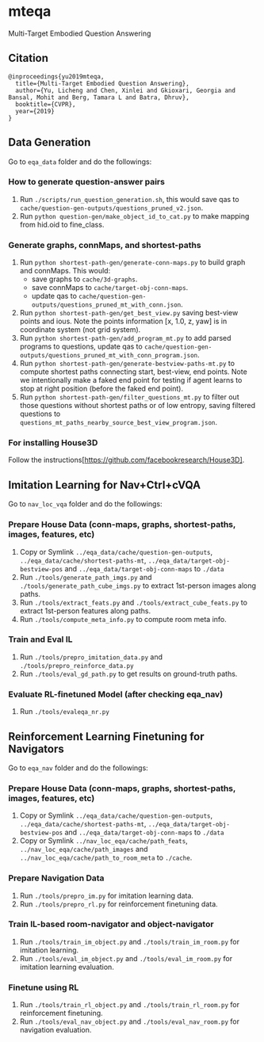 # mteqa
Multi-Target Embodied Question Answering


## Citation

    @inproceedings{yu2019mteqa,
      title={Multi-Target Embodied Question Answering},
      author={Yu, Licheng and Chen, Xinlei and Gkioxari, Georgia and Bansal, Mohit and Berg, Tamara L and Batra, Dhruv},
      booktitle={CVPR},
      year={2019}
    }


## Data Generation

Go to `eqa_data` folder and do the followings:

### How to generate question-answer pairs
1. Run `./scripts/run_question_generation.sh`, this would save qas to `cache/question-gen-outputs/questions_pruned_v2.json`.
2. Run `python question-gen/make_object_id_to_cat.py` to make mapping from hid.oid to fine_class.

### Generate graphs, connMaps, and shortest-paths
1. Run `python shortest-path-gen/generate-conn-maps.py` to build graph and connMaps. This would:
    - save graphs to `cache/3d-graphs`.
    - save connMaps to `cache/target-obj-conn-maps`.
    - update qas to `cache/question-gen-outputs/questions_pruned_mt_with_conn.json`.
2. Run `python shortest-path-gen/get_best_view.py` saving best-view points and ious. Note the points information [x, 1.0, z, yaw] is in coordinate system (not grid system). 
3. Run `python shortest-path-gen/add_program_mt.py` to add parsed programs to questions, update qas to `cache/question-gen-outputs/questions_pruned_mt_with_conn_program.json`.
4. Run `python shortest-path-gen/generate-bestview-paths-mt.py` to compute shortest paths connecting start, best-view, end points. Note we intentionally make a faked end point for testing if agent learns to stop at right position (before the faked end point).
5. Run `python shortest-path-gen/filter_questions_mt.py` to filter out those questions without shortest paths or of low entropy, saving filtered questions to `questions_mt_paths_nearby_source_best_view_program.json`.

### For installing House3D
Follow the instructions[https://github.com/facebookresearch/House3D].


## Imitation Learning for Nav+Ctrl+cVQA

Go to `nav_loc_vqa` folder and do the followings:

### Prepare House Data (conn-maps, graphs, shortest-paths, images, features, etc)
1. Copy or Symlink `../eqa_data/cache/question-gen-outputs`, `../eqa_data/cache/shortest-paths-mt`, `../eqa_data/target-obj-bestview-pos` and `../eqa_data/target-obj-conn-maps` to `./data`
2. Run `./tools/generate_path_imgs.py` and `./tools/generate_path_cube_imgs.py` to extract 1st-person images along paths.
3. Run `./tools/extract_feats.py` and `./tools/extract_cube_feats.py` to extract 1st-person features along paths.
4. Run `./tools/compute_meta_info.py` to compute room meta info.

### Train and Eval IL
1. Run `./tools/prepro_imitation_data.py` and `./tools/prepro_reinforce_data.py`
2. Run `./tools/eval_gd_path.py` to get results on ground-truth paths.

### Evaluate RL-finetuned Model (after checking eqa_nav)
1. Run `./tools/evaleqa_nr.py`


## Reinforcement Learning Finetuning for Navigators

Go to `eqa_nav` folder and do the followings:

### Prepare House Data (conn-maps, graphs, shortest-paths, images, features, etc)
1. Copy or Symlink `../eqa_data/cache/question-gen-outputs`, `../eqa_data/cache/shortest-paths-mt`, `../eqa_data/target-obj-bestview-pos` and `../eqa_data/target-obj-conn-maps` to `./data`
2. Copy or Symlink `../nav_loc_eqa/cache/path_feats`, `../nav_loc_eqa/cache/path_images` and `../nav_loc_eqa/cache/path_to_room_meta` to `./cache`.

### Prepare Navigation Data
1. Run `./tools/prepro_im.py` for imitation learning data.
2. Run `./tools/prepro_rl.py` for reinforcement finetuning data.

### Train IL-based room-navigator and object-navigator
1. Run `./tools/train_im_object.py` and `./tools/train_im_room.py` for imitation learning.
2. Run `./tools/eval_im_object.py` and `./tools/eval_im_room.py` for imitation learning evaluation.

### Finetune using RL
1. Run `./tools/train_rl_object.py` and `./tools/train_rl_room.py` for reinforcement finetuning.
2. Run `./tools/eval_nav_object.py` and `./tools/eval_nav_room.py` for navigation evaluation.




